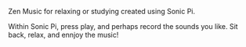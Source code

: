 Zen Music for relaxing or studying created using Sonic Pi. 

Within Sonic Pi, press play, and perhaps record the sounds you like. Sit back, relax, and ennjoy the music!
